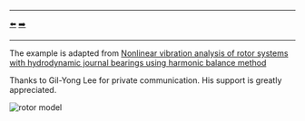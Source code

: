 ***
[⬅️](../0019/README.md "Previous example")
[➡️](../0021/README.md "Next example")
***

The example is adapted from [Nonlinear vibration analysis of rotor systems with hydrodynamic journal bearings using harmonic balance method](https://doi.org/10.1016/j.ijnonlinmec.2024.104992)

Thanks to Gil-Yong Lee for private communication. His support is greatly appreciated.

![rotor model](rotor_model.png)
